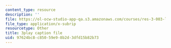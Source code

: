 ```yaml
---
content_type: resource
description: ''
file: https://ol-ocw-studio-app-qa.s3.amazonaws.com/courses/res-3-003-learn-to-build-your-own-videogame-with-the-unity-game-engine-and-microsoft-kinect-january-iap-2017/97624bc8c85059e98b2d3dfd15b82b73_h9btrlN9JLk.vtt
file_type: application/x-subrip
resourcetype: Other
title: 3play caption file
uid: 97624bc8-c850-59e9-8b2d-3dfd15b82b73
---
```

